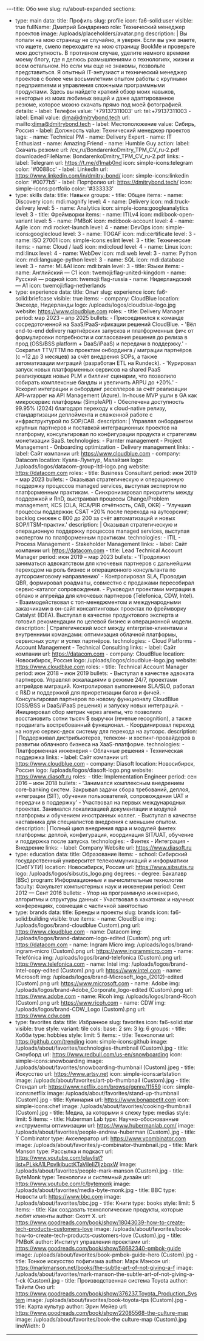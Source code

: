 ---title: Обо мне
slug: ru/about-expanded
sections:
  - type: main
    data:
      title: Профиль
      slug: profile
      icon: fa6-solid:user
      visible: true
      fullName: Дмитрий Бондаренко
      role: Технический менеджер проектов
      image: /uploads/placeholders/avatar.png
      description: |
        Вы попали на мою страницу не случайно, я уверен. Если вы уже знаете, что ищете, смело переходите на мою страницу BookMe и проверьте мою доступность. В противном случае, уделите немного времени моему блогу, где я делюсь размышлениями о технологиях, жизни и всем остальном.
        Но если мы еще не знакомы, позвольте представиться. Я опытный IT-энтузиаст и технический менеджер проектов с более чем восьмилетним опытом работы с крупными предприятиями и управления сложными программными продуктами. Здесь вы найдете краткий обзор моих навыков, некоторые из моих любимых вещей и даже адаптированное резюме, которое можно скачать прямо под моей фотографией.
      details:
        - label: Телефон
          value: '+79137311003'
          url: tel:+79137311003
        - label: Email
          value: dima@dmitrybond.tech
          url: mailto:dima@dmitrybond.tech
        - label: Местоположение
          value: Сибирь, Россия
        - label: Должность
          value: Технический менеджер проектов
      tags:
        - name: Technical PM
        - name: Delivery Expert
        - name: IT Enthusiast
        - name: Amazing Friend
        - name: Humble Guy
      action:
        label: Скачать резюме
        url: /cv_ru/BondarenkoDmitry_TPM_CV_ru-2.pdf
        downloadedFileName: BondarenkoDmitry_TPM_CV_ru-2.pdf
      links:
        - label: Telegram
          url: https://t.me/d1mab0nd
          icon: simple-icons:telegram
          color: '#0088cc'
        - label: LinkedIn
          url: https://www.linkedin.com/in/dmitry-bond/
          icon: simple-icons:linkedin
          color: '#0077b5'
        - label: Портфолио
          url: https://dmitrybond.tech/
          icon: simple-icons:portfolio
          color: '#333333'
  - type: skills
    data:
      title: Навыки
      groups:
        - title: Общее
          items:
            - name: Discovery
              icon: mdi:magnify
              level: 4
            - name: Delivery
              icon: mdi:truck-delivery
              level: 5
            - name: Analytics
              icon: simple-icons:googleanalytics
              level: 3
        - title: Фреймворки
          items:
            - name: ITILv4
              icon: mdi:book-open-variant
              level: 5
            - name: PMBoK
              icon: mdi:book-account
              level: 4
            - name: Agile
              icon: mdi:rocket-launch
              level: 4
            - name: DevOps
              icon: simple-icons:googlecloud
              level: 3
            - name: TOGAF
              icon: mdi:certificate
              level: 3
            - name: ISO 27001
              icon: simple-icons:eslint
              level: 3
        - title: Технические
          items:
            - name: Cloud / IaaS
              icon: mdi:cloud
              level: 4
            - name: Linux
              icon: mdi:linux
              level: 4
            - name: WebDev
              icon: mdi:web
              level: 3
            - name: Python
              icon: mdi:language-python
              level: 3
            - name: SQL
              icon: mdi:database
              level: 3
            - name: ML&AI
              icon: mdi:brain
              level: 3
        - title: Языки
          items:
            - name: Английский — C1
              icon: twemoji:flag-united-kingdom
            - name: Русский — родной
              icon: twemoji:flag-russia
            - name: Нидерландский — A1
              icon: twemoji:flag-netherlands
  - type: experience
    data:
      title: Опыт
      slug: experience
      icon: fa6-solid:briefcase
      visible: true
      items:
        - company: CloudBlue
          location: Энсхеде, Нидерланды
          logo: /uploads/logos/cloudblue-logo.jpg
          website: https://www.cloudblue.com
          roles:
            - title: Delivery Manager
              period: мар 2023 – апр 2025
              bullets:
                - Присоединился к команде сосредоточенной на SaaS/PaaS-ификации решений СloudBlue.
                - 'Вёл end-to-end delivery партнёрских запусков и платформенных фич: от формулировки потребности и согласования решения до релиза в прод (OSS/BSS platform + DaaS/iPaaS) и передачи в поддержку.'
                - Сократил TTV/TTM по проектам онбординга / миграции партнёров (с ~12 до 3 месяцев) за счёт внедрения SOPs, а также автоматизации миграций (разработан ETL на Rundeck).
                - 'Курировал запуск новых платформенных сервисов на shared PaaS реализующих новые PLM и биллинг сценарии, что позволило собирать комплексные бандлы и увеличить ARPU до +20%.'
                - Ускорил интеграции и онбординг реселлеров за счёт реализации API-wrapper на API Management (Azure). In-house MVP ушли в GA как микросервис платформы (SimpleAPI)
                - Обеспечена доступность 99.95% (2024) благодаря переходу к cloud-native релизу, cтандартизации деплоймента и слаженной работе с инфраструктурой по SOP/CAB.
              description: |
                Управлял онбордингом крупных партнеров и поставкой интеграционных проектов на платформу, консультировал по конфигурации продукта и стратегиям монетизации SaaS.
              technologies:
                - Parnter management
                - Project Management
                - Onboarding optimization
                - Delivery management
              links:
                - label: Сайт компании
                  url: https://www.cloudblue.com
        - company: Datacom
          location: Куала-Лумпур, Малайзия
          logo: /uploads/logos/datacom-group-ltd-logo.png
          website: https://datacom.com
          roles:
            - title: Business Consultant
              period: июн 2019 – мар 2023
              bullets:
                - Оказывал стратегическую и операционную поддержку процессов managed services, выступая экспертом по платформенным практикам.
                - Синхронизировал приоритеты между поддержкой и RnD, выстраивал процессы Change/Problem management, KCS (OLA, RCA/PIR отчётность, CAB, OKR)
                - 'Улучшил процессы поддержки: CSAT +20% после перехода на аутсорсинг; backlog снижен с 800 до 200 за счёт автоматизаций и новых SOP/ITSM-практик.'
              description: |
                Оказывал стратегическую и операционную поддержку процессов managed services, выступая экспертом по платформенным практикам.
              technologies:
                - ITIL
                - Process Management
                - Stakeholder Management
              links:
                - label: Сайт компании
                  url: https://datacom.com
            - title: Lead Technical Account Manager
              period: июн 2019 – мар 2023
              bullets:
                - 'Продолжил заниматься адвокатством для ключевых партнеров с дальнейшим переходом на роль бизнес и операционного консультанта по аутсорсинговому направлению'
                - Контролировал SLA, Проводил QBR, формировал роадмапы, совместно с продажами пересобирал сервис-каталог сопровождения.
                - Руководил проектами миграции в облако и апгрейда для ключевых партнеров (Telefonica, CDW, Intel).
                - Взаимодействовал с топ-менеджментом и международными заказчиками в он-сайт консалтинговых проектах по фреймворку Catalyst (IDEA). Выступал в качестве продуктового эксперта и готовил рекомендации по целевой бизнес и операционной модели.
              description: |
                Стратегический мост между enterprise-клиентами и внутренними командами: оптимизация облачной платформы, сервисных услуг и успех партнёров.
              technologies:
                - Cloud Platforms
                - Account Management
                - Technical Consulting
              links:
                - label: Сайт компании
                  url: https://datacom.com
        - company: CloudBlue
          location: Новосибирск, Россия
          logo: /uploads/logos/cloudblue-logo.jpg
          website: https://www.cloudblue.com
          roles:
            - title: Technical Account Manager
              period: июн 2018 – июн 2019
              bullets:
                - Выступал в качестве адвоката партнеров. Управлял эскалациями в режиме 24/7, проектами апгрейдов миграций. Контролировал выполнение SLA/SLO, работал с R&D и поддержкой для приоретизации багов и фичей.
                - Консультировал партнеров по новому функционалу CloudBlue (OSS/BSS и DaaS/iPaaS решения) и запуску новых интеграций.
                - Инициировал сбор метрик через агенты, что позволило восстановить сотни тысяч $ выручки (revenue recognition), а также продвигать востребованный функционал.
                - Координировал переход на новую сервис-деск систему для перехода на аутсорс.
              description: |
                Поддерживал дистрибьютеров, телеком- и хостинг-провайдеров в развитии облачного бизнеса на XaaS-платформе.
              technologies:
                - Платформенная инженерия
                - Облачные решения
                - Техническая поддержка
              links:
                - label: Сайт компании
                  url: https://www.cloudblue.com
        - company: Diasoft
          location: Новосибирск, Россия
          logo: /uploads/logos/diasoft-logo.png
          website: https://www.diasoft.ru
          roles:
            - title: Implementation Engineer
              period: сен 2016 – июн 2018
              bullets:
                - 'Занимался комплексным внедрением core-banking систем. Закрывал задачи сбора требований, деплоя, интеграции (SIT), обучения пользователей, сопровождения UAT и передачи в поддержку'
                - Участвовал на первых международных проектах. Занимался локализацией документации и модулей платформы и обучением иностранных коллег.
                - Выступал в качестве наставника для специалистов внедрения с меньшим опытом.
              description: |
                Полный цикл внедрения ядра и модулей финтех платформы: деплой, конфигурация, координация SIT/UAT, обучение и поддержка после запуска.
              technologies:
                - Финтех
                - Интеграция
                - Внедрение
              links: 
                - label: Company Website
                  url: https://www.diasoft.ru
  - type: education
    data:
      title: Образование
      items:
        - school: Сибирский государственный университет телекоммуникаций и информатики (СибГУТИ)
          location: Новосибирск, Россия
          url: https://www.sibsutis.ru
          logo: /uploads/logos/sibsutis_logo.png
          degrees:
            - degree: Бакалавр (BSc)
              program: Информационные и вычислительные технологии
              faculty: Факультет компьютерных наук и инженерии
              period: Сент 2012 — Сент 2016
              bullets:
                - Упор на программную инженерию, алгоритмы и структуры данных
                - Участвовал в хакатонах и научных конференциях, совмещая с частичной занятостью
  - type: brands
    data:
      title: Бренды и проекты
      slug: brands
      icon: fa6-solid:building
      visible: true
      items:
        - name: CloudBlue
          img: /uploads/logos/brand-cloudblue Custom).png
          url: https://www.cloudblue.com
        - name: Datacom
          img: /uploads/logos/brand-datacom-logo-edited (Custom).png
          url: https://datacom.com
        - name: Ingram Micro
          img: /uploads/logos/brand-ingram-micro (Custom).png
          url: https://www.ingrammicro.com
        - name: Telefónica
          img: /uploads/logos/brand-telefonica (Custom).png
          url: https://www.telefonica.com
        - name: Intel
          img: /uploads/logos/brand-Intel-copy-edited (Custom).png
          url: https://www.intel.com
        - name: Microsoft
          img: /uploads/logos/brand-Microsoft_logo_(2012)-edited (Custom).png
          url: https://www.microsoft.com
        - name: Adobe
          img: /uploads/logos/brand-Adobe_Corporate_logo-edited (Custom).png
          url: https://www.adobe.com
        - name: Ricoh
          img: /uploads/logos/brand-Ricoh (Custom).png
          url: https://www.ricoh.com
        - name: CDW
          img: /uploads/logos/brand-CDW_Logo (Custom).png
          url: https://www.cdw.com
  - type: favorites
    data:
      title: Избранное
      slug: favorites
      icon: fa6-solid:star
      visible: true
      style:
        variant: tile
        cols:
          base: 2
          sm: 3
          lg: 6
      groups:
        - title: Хобби
          type: hobbies
          style:
            limit: 5
          items:
            - title: Технологии
              url: https://github.com/trending
              icon: simple-icons:github
              image: /uploads/about/favorites/technologies-thumbnail (Custom).jpg
            - title: Сноуборд
              url: https://www.redbull.com/us-en/snowboarding
              icon: simple-icons:snowboarding
              image: /uploads/about/favorites/snowboarding-thumbnail (Custom).jpeg
            - title: Искусство
              url: https://www.artsy.net
              icon: simple-icons:artstation
              image: /uploads/about/favorites/art-pb-thumbnail (Custom).jpg
            - title: Стендап
              url: https://www.netflix.com/browse/genre/11559
              icon: simple-icons:netflix
              image: /uploads/about/favorites/stand-up-thumbnail (Custom).jpg
            - title: Кулинария
              url: https://www.bonappetit.com
              icon: simple-icons:chef
              image: /uploads/about/favorites/cooking-thumbnail (Custom).jpg
        - title: Медиа, за которыми я слежу
          type: medias
          style:
            limit: 5
          items:
            - title: Huberman Lab
              type: Научно-обоснованные инструменты оптимизации
              url: https://www.hubermanlab.com/
              image: /uploads/about/favorites/people-andrew-huberman (Custom).jpg
            - title: Y Combinator
              type: Акселератор
              url: https://www.ycombinator.com
              image: /uploads/about/favorites/y-combinator-thumbnail.jpg
            - title: Mark Manson
              type: Рассылка и подкаст
              url: https://www.youtube.com/playlist?list=PLkkA1LPpvlkjbuctKTaViIeIiZljzbqxW
              image: /uploads/about/favorites/people-mark-manson (Custom).jpg
            - title: ByteMonk
              type: Технологии и системный дизайн
              url: https://www.youtube.com/c/bytemonk
              image: /uploads/about/favorites/media-byte-monk.jpg
            - title: BBC
              type: Новости
              url: https://www.bbc.com
              image: /uploads/about/favorites/bbc.jpg
        - title: Книги
          type: books
          style:
            limit: 5
          items:
            - title: Как создавать технологические продукты, которые любят клиенты
              author: Скотт Х.
              url: https://www.goodreads.com/book/show/18043039-how-to-create-tech-products-customers-love
              image: /uploads/about/favorites/book-how-to-create-tech-products-customers-love (Custom).jpg
            - title: PMBoK
              author: Институт управления проектами
              url: https://www.goodreads.com/book/show/58682340-pmbok-guide
              image: /uploads/about/favorites/book-pmbok-guide-hero (Custom).jpg
            - title: Тонкое искусство пофигизма
              author: Марк Мэнсон
              url: https://markmanson.net/books/the-subtle-art-of-not-giving-a-f
              image: /uploads/about/favorites/mark-manson-the-subtle-art-of-not-giving-a-f-ck (Custom).jpg
            - title: Производственная система Toyota
              author: Тайити Оно
              url: https://www.goodreads.com/book/show/376237.Toyota_Production_System
              image: /uploads/about/favorites/book-toyota-tps (Custom).jpg
            - title: Карта культур
              author: Эрин Мейер
              url: https://www.goodreads.com/book/show/22085568-the-culture-map
              image: /uploads/about/favorites/book-the culture-map (Custom).jpg
lineWidth: 0
---

